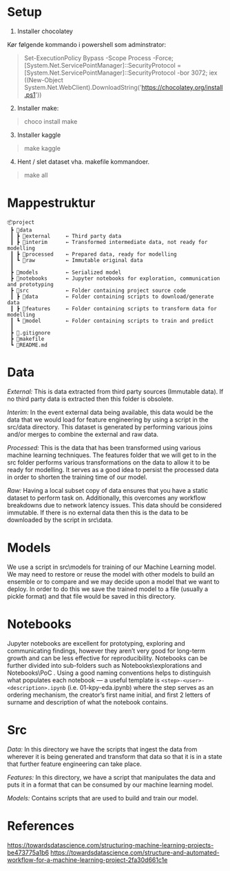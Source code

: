 # Setup

1. Installer chocolatey

Kør følgende kommando i powershell som  adminstrator:
>Set-ExecutionPolicy Bypass -Scope Process -Force; [System.Net.ServicePointManager]::SecurityProtocol = [System.Net.ServicePointManager]::SecurityProtocol -bor 3072; iex ((New-Object System.Net.WebClient).DownloadString('https://chocolatey.org/install.ps1'))

2. Installer make:

>choco install make

3. Installer kaggle 


>make kaggle

4. Hent / slet dataset vha. makefile kommandoer.

>make all 


# Mappestruktur

```
📦project
 ┣ 📂data
 ┃ ┣ 📂external     ← Third party data
 ┃ ┣ 📂interim      ← Transformed intermediate data, not ready for modelling
 ┃ ┣ 📂processed    ← Prepared data, ready for modelling
 ┃ ┗ 📂raw          ← Immutable original data
 ┃
 ┣ 📂models         ← Serialized model
 ┣ 📂notebooks      ← Jupyter notebooks for exploration, communication and prototyping
 ┣ 📂src            ← Folder containing project source code
 ┃ ┣ 📂data         ← Folder containing scripts to download/generate data
 ┃ ┣ 📂features     ← Folder containing scripts to transform data for modelling
 ┃ ┗ 📂model        ← Folder containing scripts to train and predict
 ┃
 ┣ 📜.gitignore
 ┣ 📜makefile
 ┗ 📜README.md
```

# Data
*External:* This is data extracted from third party sources (Immutable data). If no third party data is extracted then this folder is obsolete.

*Interim:* In the event external data being available, this data would be the data that we would load for feature engineering by using a script in the src/data directory. This dataset is generated by performing various joins and/or merges to combine the external and raw data.

*Processed:* This is the data that has been transformed using various machine learning techniques. The features folder that we will get to in the src folder performs various transformations on the data to allow it to be ready for modelling. It serves as a good idea to persist the processed data in order to shorten the training time of our model.

*Raw:* Having a local subset copy of data ensures that you have a static dataset to perform task on. Additionally, this overcomes any workflow breakdowns due to network latency issues. This data should be considered immutable. If there is no external data then this is the data to be downloaded by the script in src\data.
# Models
We use a script in src\models for training of our Machine Learning model. We may need to restore or reuse the model with other models to build an ensemble or to compare and we may decide upon a model that we want to deploy. In order to do this we save the trained model to a file (usually a pickle format) and that file would be saved in this directory.

# Notebooks

Jupyter notebooks are excellent for prototyping, exploring and communicating findings, however they aren’t very good for long-term growth and can be less effective for reproducibility. Notebooks can be further divided into sub-folders such as Notebooks\explorations and Notebooks\PoC . Using a good naming conventions helps to distinguish what populates each notebook — a useful template is ```<step>-<user>-<description>.ipynb``` (i.e. 01-kpy-eda.ipynb) where the step serves as an ordering mechanism, the creator’s first name initial, and first 2 letters of surname and description of what the notebook contains.

# Src

*Data:* In this directory we have the scripts that ingest the data from wherever it is being generated and transform that data so that it is in a state that further feature engineering can take place.

*Features:* In this directory, we have a script that manipulates the data and puts it in a format that can be consumed by our machine learning model.

*Models:* Contains scripts that are used to build and train our model.

# References

https://towardsdatascience.com/structuring-machine-learning-projects-be473775a1b6
https://towardsdatascience.com/structure-and-automated-workflow-for-a-machine-learning-project-2fa30d661c1e

